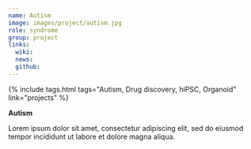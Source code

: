 ```yaml
---
name: Autism
image: images/project/autism.jpg
role: syndrome
group: project
links:
  wiki:
  news:
  github:
---
```


{%
  include tags.html
  tags="Autism, Drug discovery, hiPSC, Organoid"
  link="projects"
%}

<strong>Autism</strong>

Lorem ipsum dolor sit amet, consectetur adipiscing elit, sed do eiusmod tempor incididunt ut labore et dolore magna aliqua.
